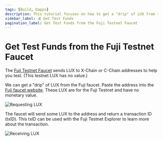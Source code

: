 ```yaml
---
tags: [Build, Dapps]
description: This tutorial focuses on how to get a "drip" of LUX from the Fuji testnet faucet.
sidebar_label: 💰 Get Test Funds
pagination_label: Get Test Funds from the Fuji Testnet Faucet
---
```


# Get Test Funds from the Fuji Testnet Faucet

The [Fuji Testnet Faucet](https://faucet.lux.network) sends LUX to X-Chain or C-Chain
addresses to help you test. (This testnet LUX has no value.)

We can get a "drip" of LUX from the Fuji faucet. Paste the address into the
[Fuji faucet website](https://faucet.lux.network). These LUX are for the Fuji
Testnet and have no monetary value.

![Requesting LUX](/img/fuji-workflow/faucet1.png)

The faucet will send some LUX to the address and return a transaction ID
(txID). This txID can be used with the Fuji Testnet Explorer to learn more about
the transaction.

![Receiving LUX](/img/fuji-workflow/faucet2.png)
